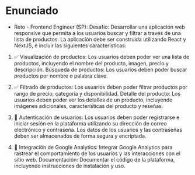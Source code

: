 # Enunciado

-   Reto - Frontend Engineer (SP):
    Desafío: Desarrollar una aplicación web responsive que permita a los usuarios buscar y filtrar a través de una lista de productos. La aplicación debe ser construida utilizando React y NextJS, e incluir las siguientes características:

1. ✅ Visualización de productos: Los usuarios deben poder ver una lista de productos, incluyendo el nombre del producto, imagen, precio y descripción.
Búsqueda de productos: Los usuarios deben poder buscar productos por nombre o palabra clave.

2. ✅ Filtrado de productos: Los usuarios deben poder filtrar productos por rango de precio, categoría y disponibilidad.
Detalle del producto: Los usuarios deben poder ver los detalles de un producto, incluyendo imágenes adicionales, características del producto y reseñas.

3. 🚫 Autenticación de usuarios: Los usuarios deben poder registrarse e iniciar sesión en la plataforma utilizando su dirección de correo electrónico y contraseña. Los datos de los usuarios y las contraseñas deben ser almacenados de forma segura y encriptada.

4. 🚫 Integración de Google Analytics: Integrar Google Analytics para rastrear el comportamiento de los usuarios y las interacciones con el sitio web.
Documentación: Documentar el código de la plataforma, incluyendo instrucciones de instalación y uso.
